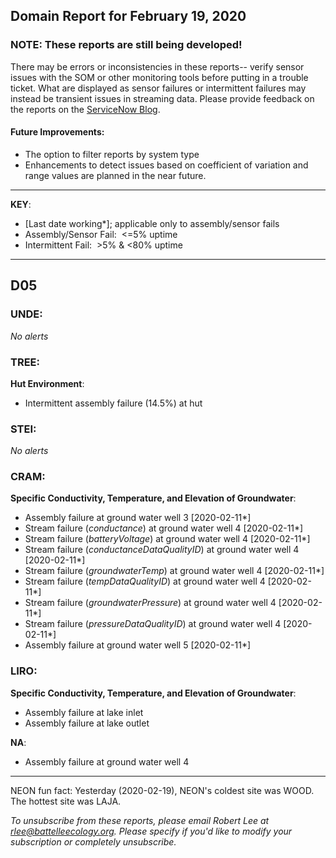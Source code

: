 ## Domain Report for February 19, 2020


### NOTE: These reports are still being developed!
There may be errors or inconsistencies in these reports-- verify sensor issues with the SOM or other monitoring tools before putting in a trouble ticket. What are displayed as sensor failures or intermittent failures may instead be transient issues in streaming data.
Please provide feedback on the reports on the [ServiceNow Blog](https://neon.service-now.com/community?id=community_blog&sys_id=9b4fbe8adbed734017ecf9041d9619be).

#### Future Improvements: 
 - The option to filter reports by system type 
 - Enhancements to detect issues based on coefficient of variation and range values are planned in the near future.

***

**KEY**:

 - [Last date working*]; applicable only to assembly/sensor fails
 - Assembly/Sensor Fail:&nbsp;&nbsp;<=5% uptime
 - Intermittent Fail:&nbsp;&nbsp;>5% & <80% uptime

***
## D05

### UNDE:

_No alerts_

### TREE:

**Hut Environment**:
 - Intermittent assembly failure (14.5%) at hut

### STEI:

_No alerts_

### CRAM:

**Specific Conductivity, Temperature, and Elevation of Groundwater**:
 - Assembly failure at ground water well 3 [2020-02-11*]
 - Stream failure (_conductance_) at ground water well 4 [2020-02-11*]
 - Stream failure (_batteryVoltage_) at ground water well 4 [2020-02-11*]
 - Stream failure (_conductanceDataQualityID_) at ground water well 4 [2020-02-11*]
 - Stream failure (_groundwaterTemp_) at ground water well 4 [2020-02-11*]
 - Stream failure (_tempDataQualityID_) at ground water well 4 [2020-02-11*]
 - Stream failure (_groundwaterPressure_) at ground water well 4 [2020-02-11*]
 - Stream failure (_pressureDataQualityID_) at ground water well 4 [2020-02-11*]
 - Assembly failure at ground water well 5 [2020-02-11*]

### LIRO:

**Specific Conductivity, Temperature, and Elevation of Groundwater**:
 - Assembly failure at lake inlet
 - Assembly failure at lake outlet

**NA**:
 - Assembly failure at ground water well 4

***
NEON fun fact: Yesterday (2020-02-19), NEON's coldest site was WOOD. The hottest site was LAJA.

_To unsubscribe from these reports, please email Robert Lee at rlee@battelleecology.org. Please specify if you'd like to modify your subscription or completely unsubscribe._
